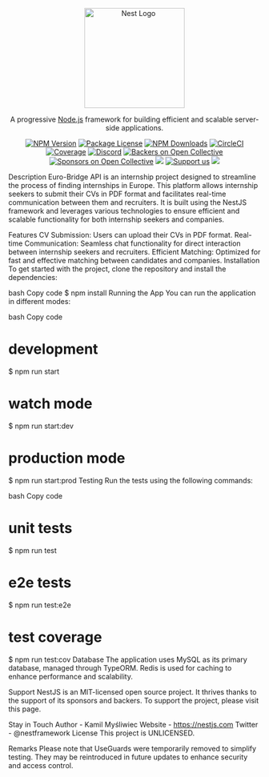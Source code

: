 <p align="center">
  <a href="http://nestjs.com/" target="blank"><img src="https://nestjs.com/img/logo-small.svg" width="200" alt="Nest Logo" /></a>
</p>
<p align="center">A progressive <a href="http://nodejs.org" target="_blank">Node.js</a> framework for building efficient and scalable server-side applications.</p>
<p align="center">
  <a href="https://www.npmjs.com/~nestjscore" target="_blank"><img src="https://img.shields.io/npm/v/@nestjs/core.svg" alt="NPM Version" /></a>
  <a href="https://www.npmjs.com/~nestjscore" target="_blank"><img src="https://img.shields.io/npm/l/@nestjs/core.svg" alt="Package License" /></a>
  <a href="https://www.npmjs.com/~nestjscore" target="_blank"><img src="https://img.shields.io/npm/dm/@nestjs/common.svg" alt="NPM Downloads" /></a>
  <a href="https://circleci.com/gh/nestjs/nest" target="_blank"><img src="https://img.shields.io/circleci/build/github/nestjs/nest/master" alt="CircleCI" /></a>
  <a href="https://coveralls.io/github/nestjs/nest?branch=master" target="_blank"><img src="https://coveralls.io/repos/github/nestjs/nest/badge.svg?branch=master#9" alt="Coverage" /></a>
  <a href="https://discord.gg/G7Qnnhy" target="_blank"><img src="https://img.shields.io/badge/discord-online-brightgreen.svg" alt="Discord"/></a>
  <a href="https://opencollective.com/nest#backer" target="_blank"><img src="https://opencollective.com/nest/backers/badge.svg" alt="Backers on Open Collective" /></a>
  <a href="https://opencollective.com/nest#sponsor" target="_blank"><img src="https://opencollective.com/nest/sponsors/badge.svg" alt="Sponsors on Open Collective" /></a>
  <a href="https://paypal.me/kamilmysliwiec" target="_blank"><img src="https://img.shields.io/badge/Donate-PayPal-ff3f59.svg"/></a>
  <a href="https://opencollective.com/nest#sponsor"  target="_blank"><img src="https://img.shields.io/badge/Support%20us-Open%20Collective-41B883.svg" alt="Support us"></a>
  <a href="https://twitter.com/nestframework" target="_blank"><img src="https://img.shields.io/twitter/follow/nestframework.svg?style=social&label=Follow"></a>
</p>
Description
Euro-Bridge API is an internship project designed to streamline the process of finding internships in Europe. This platform allows internship seekers to submit their CVs in PDF format and facilitates real-time communication between them and recruiters. It is built using the NestJS framework and leverages various technologies to ensure efficient and scalable functionality for both internship seekers and companies.

Features
CV Submission: Users can upload their CVs in PDF format.
Real-time Communication: Seamless chat functionality for direct interaction between internship seekers and recruiters.
Efficient Matching: Optimized for fast and effective matching between candidates and companies.
Installation
To get started with the project, clone the repository and install the dependencies:

bash
Copy code
$ npm install
Running the App
You can run the application in different modes:

bash
Copy code
# development
$ npm run start

# watch mode
$ npm run start:dev

# production mode
$ npm run start:prod
Testing
Run the tests using the following commands:

bash
Copy code
# unit tests
$ npm run test

# e2e tests
$ npm run test:e2e

# test coverage
$ npm run test:cov
Database
The application uses MySQL as its primary database, managed through TypeORM. Redis is used for caching to enhance performance and scalability.

Support
NestJS is an MIT-licensed open source project. It thrives thanks to the support of its sponsors and backers. To support the project, please visit this page.

Stay in Touch
Author - Kamil Myśliwiec
Website - https://nestjs.com
Twitter - @nestframework
License
This project is UNLICENSED.

Remarks
Please note that UseGuards were temporarily removed to simplify testing. They may be reintroduced in future updates to enhance security and access control.

